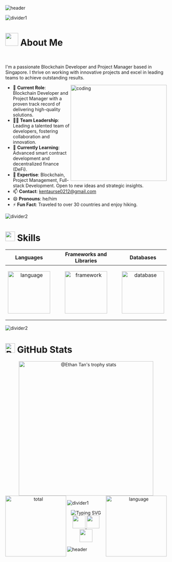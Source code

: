 ![header](https://capsule-render.vercel.app/api?type=waving&color=auto&height=200&section=header&text=Hello,%20I'm%20Ethan%20Tan!%20👋&fontSize=60&animation=fadeIn&fontAlignY=50)

![divider1](https://github.com/kentaurse/kentaurse/blob/main/assests/images/divider1.png)

<!-- <img src="https://raw.githubusercontent.com/Tarikul-Islam-Anik/Animated-Fluent-Emojis/master/Emojis/Hand%20gestures/Waving%20Hand.png" alt="Waving Hand" width="25" height="25" /> -->

<h1>
  <img src="https://user-images.githubusercontent.com/74038190/213844263-a8897a51-32f4-4b3b-b5c2-e1528b89f6f3.png" width="40" /> About Me
</h1>
​
<div>
  <p>
    I'm a passionate Blockchain Developer and Project Manager based in Singapore. I thrive on working with innovative projects and excel in leading teams to achieve outstanding results.
  </p>
  
  <img alt='coding' align='right' height='300' src="https://github.com/kentaurse/kentaurse/blob/main/assests/images/coding.gif" />

  <ul>
  <li>💼 <strong>Current Role</strong>: Blockchain Developer and Project Manager with a proven track record of delivering high-quality solutions.</li>
  <li>👨‍💼 <strong>Team Leadership</strong>: Leading a talented team of developers, fostering collaboration and innovation.</li>
  <li>🌱 <strong>Currently Learning</strong>: Advanced smart contract development and decentralized finance (DeFi).</li>
  <li>💬 <strong>Expertise</strong>: Blockchain, Project Management, Full-stack Development. Open to new ideas and strategic insights.</li>
  <li>📫 <strong>Contact</strong>: <a href="mailto:kentaurse0212@gmail.com"> kentaurse0212@gmail.com</a></li>
  <li>😄 <strong>Pronouns</strong>: he/him</li>
  <li>⚡ <strong>Fun Fact</strong>: Traveled to over 30 countries and enjoy hiking.</li>
</ul>

</div>


![divider2](https://github.com/kentaurse/kentaurse/blob/main/assests/images/divider2.png)

<h1>
  <img src="https://github.com/kentaurse/kentaurse/blob/main/assests/images/code.gif" width ="30"> Skills
</h1>
<div align=''>
<table>
  <thead>
    <tr>
      <th>Languages</th>
      <th>Frameworks and Libraries</th>
      <th>Databases</th>
    </tr>
  </thead>
  <tbody>
    <tr>
      <td>
        <p align="center">
            <img height='132' alt='language' src="https://skillicons.dev/icons?i=js,ts,nodejs,solidity,cpp,cs,php,py,rust,ruby&perline=5" />
        </p>
      </td>
      <td>
        <p align="center">
          <img height='132' alt='framework' src="https://skillicons.dev/icons?i=nestjs,express,laravel,django,react,vue,nextjs,nuxtjs,redux,graphql&perline=5" />
        </p>
      </td>
      <td>
        <p align="center">
          <img height='132' alt='database' src="https://skillicons.dev/icons?i=mongodb,mysql,postgres,sqlite&perline=2" />
        </p>
      </td>
    </tr>
  </tbody>
</table>
</div>

![divider2](https://github.com/kentaurse/kentaurse/blob/main/assests/images/divider2.png)

<h1>
  <img src="https://raw.githubusercontent.com/Tarikul-Islam-Anik/Animated-Fluent-Emojis/master/Emojis/Smilies/Robot.png" alt="Robot" width="30" /> GitHub Stats
</h1>

<div align='center'>
<img src="https://github-profile-trophy.vercel.app/?username=kentaurse&theme=onestar&no-frame=true&column=4&row=2"  height='420' alt="@Ethan Tan's trophy stats"/>
<!-- <div align='center'> -->
<img align='left' height='190' alt='total' src="https://github-readme-stats.vercel.app/api?username=kentaurse&show_icons=true&theme=gotham" />
  
<img align='right' height='190' alt='language' src="https://github-readme-stats.vercel.app/api/top-langs/?username=kentaurse&layout=compact&theme=gotham" />
<!-- </div> -->
<!-- <img src="https://github-readme-activity-graph.vercel.app/graph?username=kentaurse&theme=react-dark&hide_border=true&hide_title=false&area=true&custom_title=Total%20contribution%20graph%20in%20all%20repo" height='295' alt="activity graph"> -->
</div>

![divider1](https://github.com/kentaurse/kentaurse/blob/main/assests/images/divider1.png)

<div align='center'>
<img src="https://readme-typing-svg.demolab.com?font=Fira+Code&size=22&pause=1000&color=F78518&multiline=true&random=false&width=650&height=100&lines=Don't+forget+to+star+the+repositories+you+like;and+follow+me+for+more+updates." alt="Typing SVG" />
</div>

<div align='center'>
  <a href='https://visitcount.itsvg.in' >
    <img src='https://visitcount.itsvg.in/api?id=kentaurse&icon=5&color=6' height='40' />
  </a>
  <a href='https://github.com/kentaurse' >
    <img src='https://img.shields.io/github/followers/kentaurse.svg?style=flat&logo=castro&label=Follow' height='40' />
  </a>
  <a href='https://github.com/kentaurse?tab=repositories' >
    <img src='https://img.shields.io/github/stars/kentaurse.svg?style=flat&logo=starship&logoColor=yellow&label=Star' height='40' />
  </a>
</div>

![header](https://capsule-render.vercel.app/api?type=waving&color=auto&height=200&section=footer&text=Thank%20you%20for%20visiting%20Ethan%20Tan's%20profile!%20🤗​&fontSize=30&animation=fadeIn&fontAlignY=70)
